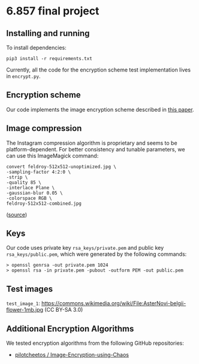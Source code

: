 # 6.857 final project

## Installing and running

To install dependencies:

```
pip3 install -r requirements.txt
```

Currently, all the code for the encryption scheme test implementation lives in `encrypt.py`.

## Encryption scheme
Our code implements the image encryption scheme described in [this paper](https://www.nature.com/articles/s41598-020-78127-2).

## Image compression

The Instagram compression algorithm is proprietary and seems to be platform-dependent.  For better consistency and tunable parameters, we can use this ImageMagick command:

```
convert feldroy-512x512-unoptimized.jpg \
-sampling-factor 4:2:0 \
-strip \
-quality 85 \
-interlace Plane \
-gaussian-blur 0.05 \
-colorspace RGB \
feldroy-512x512-combined.jpg 
```
([source](https://dev.to/feldroy/til-strategies-for-compressing-jpg-files-with-imagemagick-5fn9))

## Keys

Our code uses private key `rsa_keys/private.pem` and public key `rsa_keys/public.pem`, which were generated by the following commands:

```
> openssl genrsa -out private.pem 1024
> openssl rsa -in private.pem -pubout -outform PEM -out public.pem
```

## Test images

`test_image_1`: https://commons.wikimedia.org/wiki/File:AsterNovi-belgii-flower-1mb.jpg (CC BY-SA 3.0)

## Additional Encryption Algorithms

We tested encryption algorithms from the following GitHub repositories:
- [pilotcheetos / Image-Encryption-using-Chaos](https://github.com/pilotcheetos/Image-Encryption-using-Chaos)
